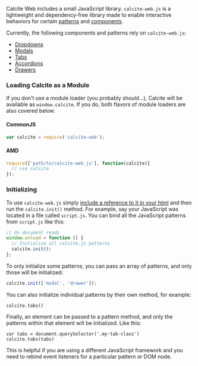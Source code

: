 Calcite Web includes a small JavaScript library. `calcite-web.js` is a lightweight and dependency-free library made to enable interactive behaviors for certain [patterns](../patterns/) and [components](../components).

Currently, the following components and patterns rely on `calcite-web.js`:

- [Dropdowns](../components/#dropdowns)
- [Modals](../patterns/#modals)
- [Tabs](../patterns/#tabs)
- [Accordions](../patterns/#accordions)
- [Drawers](../patterns/#drawers)

### Loading Calcite as a Module

If you don't use a module loader (you probably should...), Calcite will be available as `window.calcite`. If you do, both flavors of module loaders are also covered below.

#### CommonJS

```js
var calcite = require('calcite-web');
```

#### AMD

```js
require(['path/to/calcite-web.js'], function(calcite){
  // use calcite
});
```

### Initializing

To use `calcite-web.js` simply [include a reference to it in your html]({{relativePath}}guides/quickstart/) and then run the `calcite.init()` method. For example, say your JavaScript was located in a file called `script.js`. You can bind all the JavaScript patterns from `script.js` like this:

```js
// On document ready
window.onload = function () {
  // Initialize all calcite.js patterns
  calcite.init();
};
```

To only initialize some patterns, you can pass an array of patterns, and only those will be initialized:

```js
calcite.init(['modal', 'drawer']);
```

You can also initialize individual patterns by their own method, for example:

```
calcite.tabs()
```

Finally, an element can be passed to a pattern method, and only the patterns within that element will be initialized. Like this:

```
var tabs = document.querySelector('.my-tab-class')
calcite.tabs(tabs)
```

This is helpful if you are using a different JavaScript framework and you need to rebind event listeners for a particular pattern or DOM node.
